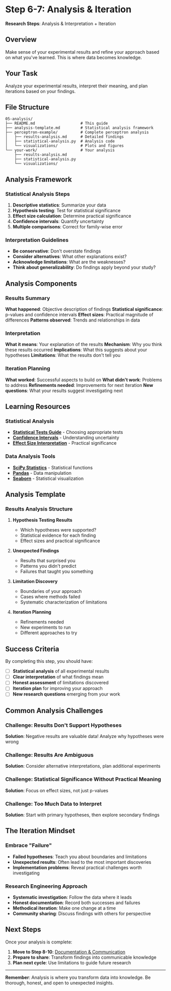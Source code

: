 # Step 6-7: Analysis & Iteration

**Research Steps**: Analysis & Interpretation + Iteration

## Overview

Make sense of your experimental results and refine your approach based on what you've learned. This is where data becomes knowledge.

## Your Task

Analyze your experimental results, interpret their meaning, and plan iterations based on your findings.

## File Structure

```
05-analysis/
├── README.md                    # This guide
├── analysis-template.md         # Statistical analysis framework
├── perceptron-example/          # Complete perceptron analysis
│   ├── results-analysis.md      # Detailed findings
│   ├── statistical-analysis.py  # Analysis code
│   └── visualizations/          # Plots and figures
└── your-work/                   # Your analysis
    ├── results-analysis.md
    ├── statistical-analysis.py
    └── visualizations/
```

## Analysis Framework

### Statistical Analysis Steps
1. **Descriptive statistics**: Summarize your data
2. **Hypothesis testing**: Test for statistical significance
3. **Effect size calculation**: Determine practical significance
4. **Confidence intervals**: Quantify uncertainty
5. **Multiple comparisons**: Correct for family-wise error

### Interpretation Guidelines
- **Be conservative**: Don't overstate findings
- **Consider alternatives**: What other explanations exist?
- **Acknowledge limitations**: What are the weaknesses?
- **Think about generalizability**: Do findings apply beyond your study?

## Analysis Components

### Results Summary
**What happened**: Objective description of findings
**Statistical significance**: p-values and confidence intervals
**Effect sizes**: Practical magnitude of differences
**Patterns observed**: Trends and relationships in data

### Interpretation
**What it means**: Your explanation of the results
**Mechanism**: Why you think these results occurred
**Implications**: What this suggests about your hypotheses
**Limitations**: What the results don't tell you

### Iteration Planning
**What worked**: Successful aspects to build on
**What didn't work**: Problems to address
**Refinements needed**: Improvements for next iteration
**New questions**: What your results suggest investigating next

## Learning Resources

### Statistical Analysis
- **[Statistical Tests Guide](https://www.scribbr.com/statistics/statistical-tests/)** - Choosing appropriate tests
- **[Confidence Intervals](https://www.khanacademy.org/math/statistics-probability/confidence-intervals-one-sample)** - Understanding uncertainty
- **[Effect Size Interpretation](https://www.statisticshowto.com/probability-and-statistics/effect-size/)** - Practical significance

### Data Analysis Tools
- **[SciPy Statistics](https://docs.scipy.org/doc/scipy/reference/stats.html)** - Statistical functions
- **[Pandas](https://pandas.pydata.org/docs/getting_started/index.html)** - Data manipulation
- **[Seaborn](https://seaborn.pydata.org/tutorial.html)** - Statistical visualization

## Analysis Template

### Results Analysis Structure
1. **Hypothesis Testing Results**
   - Which hypotheses were supported?
   - Statistical evidence for each finding
   - Effect sizes and practical significance

2. **Unexpected Findings**
   - Results that surprised you
   - Patterns you didn't predict
   - Failures that taught you something

3. **Limitation Discovery**
   - Boundaries of your approach
   - Cases where methods failed
   - Systematic characterization of limitations

4. **Iteration Planning**
   - Refinements needed
   - New experiments to run
   - Different approaches to try

## Success Criteria

By completing this step, you should have:
- [ ] **Statistical analysis** of all experimental results
- [ ] **Clear interpretation** of what findings mean
- [ ] **Honest assessment** of limitations discovered
- [ ] **Iteration plan** for improving your approach
- [ ] **New research questions** emerging from your work

## Common Analysis Challenges

### Challenge: Results Don't Support Hypotheses
**Solution**: Negative results are valuable data! Analyze why hypotheses were wrong

### Challenge: Results Are Ambiguous
**Solution**: Consider alternative interpretations, plan additional experiments

### Challenge: Statistical Significance Without Practical Meaning
**Solution**: Focus on effect sizes, not just p-values

### Challenge: Too Much Data to Interpret
**Solution**: Start with primary hypotheses, then explore secondary findings

## The Iteration Mindset

### Embrace "Failure"
- **Failed hypotheses**: Teach you about boundaries and limitations
- **Unexpected results**: Often lead to the most important discoveries
- **Implementation problems**: Reveal practical challenges worth investigating

### Research Engineering Approach
- **Systematic investigation**: Follow the data where it leads
- **Honest documentation**: Record both successes and failures
- **Methodical iteration**: Make one change at a time
- **Community sharing**: Discuss findings with others for perspective

## Next Steps

Once your analysis is complete:
1. **Move to Step 8-10**: [Documentation & Communication](../06-documentation/)
2. **Prepare to share**: Transform findings into communicable knowledge
3. **Plan next cycle**: Use limitations to guide future research

---

**Remember**: Analysis is where you transform data into knowledge. Be thorough, honest, and open to unexpected insights.
